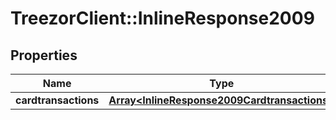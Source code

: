 # TreezorClient::InlineResponse2009

## Properties
Name | Type | Description | Notes
------------ | ------------- | ------------- | -------------
**cardtransactions** | [**Array&lt;InlineResponse2009Cardtransactions&gt;**](InlineResponse2009Cardtransactions.md) |  | [optional] 



